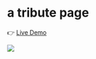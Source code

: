 # a tribute page

👉 [Live Demo](https://thanh-luan-nguyen.github.io/tribute-page/)

<img src="https://github.com/thanh-luan-nguyen/thanh-luan-nguyen/blob/main/project_preview_gifs/freeCodeCamp/Tribute%20Page.gif"/>
